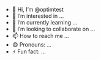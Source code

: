 - 👋 Hi, I’m @optimtest
- 👀 I’m interested in ...
- 🌱 I’m currently learning ...
- 💞️ I’m looking to collaborate on ...
- 📫 How to reach me ...
- 😄 Pronouns: ...
- ⚡ Fun fact: ...

<!---
optimtest/optimtest is a ✨ special ✨ repository because its `README.md` (this file) appears on your GitHub profile.
You can click the Preview link to take a look at your changes.
--->
